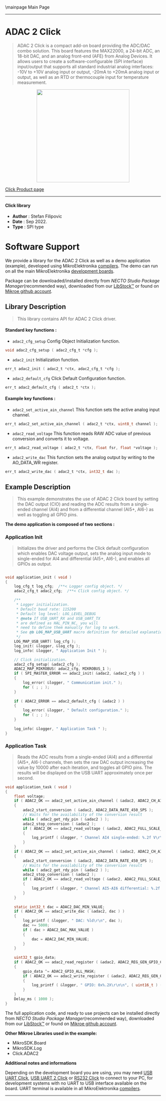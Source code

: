 \mainpage Main Page

---
# ADAC 2 Click

> ADAC 2 Click is a compact add-on board providing the ADC/DAC combo solution. This board features the MAX22000, a 24-bit ADC, an 18-bit DAC, and an analog front-end (AFE) from Analog Devices. It allows users to create a software-configurable (SPI interface) input/output that supports all standard industrial analog interfaces: -10V to +10V analog input or output, -20mA to +20mA analog input or output, as well as an RTD or thermocouple input for temperature measurement.

<p align="center">
  <img src="https://download.mikroe.com/images/click_for_ide/adac2_click.png" height=300px>
</p>

[Click Product page](https://www.mikroe.com/adac-2-click)

---


#### Click library

- **Author**        : Stefan Filipovic
- **Date**          : Sep 2022.
- **Type**          : SPI type


# Software Support

We provide a library for the ADAC 2 Click
as well as a demo application (example), developed using MikroElektronika
[compilers](https://www.mikroe.com/necto-studio).
The demo can run on all the main MikroElektronika [development boards](https://www.mikroe.com/development-boards).

Package can be downloaded/installed directly from *NECTO Studio Package Manager*(recommended way), downloaded from our [LibStock&trade;](https://libstock.mikroe.com) or found on [Mikroe github account](https://github.com/MikroElektronika/mikrosdk_click_v2/tree/master/clicks).

## Library Description

> This library contains API for ADAC 2 Click driver.

#### Standard key functions :

- `adac2_cfg_setup` Config Object Initialization function.
```c
void adac2_cfg_setup ( adac2_cfg_t *cfg );
```

- `adac2_init` Initialization function.
```c
err_t adac2_init ( adac2_t *ctx, adac2_cfg_t *cfg );
```

- `adac2_default_cfg` Click Default Configuration function.
```c
err_t adac2_default_cfg ( adac2_t *ctx );
```

#### Example key functions :

- `adac2_set_active_ain_channel` This function sets the active analog input channel. 
```c
err_t adac2_set_active_ain_channel ( adac2_t *ctx, uint8_t channel );
```

- `adac2_read_voltage` This function reads RAW ADC value of previous conversion and converts it to voltage. 
```c
err_t adac2_read_voltage ( adac2_t *ctx, float fsr, float *voltage );
```

- `adac2_write_dac` This function sets the analog output by writing to the AO_DATA_WR register. 
```c
err_t adac2_write_dac ( adac2_t *ctx, int32_t dac );
```

## Example Description

> This example demonstrates the use of ADAC 2 Click board by setting the DAC output (CIO)
and reading the ADC results from a single-ended channel (AI4) and from a differential
channel (AI5+, AI6-) as well as toggling all GPIO pins.

**The demo application is composed of two sections :**

### Application Init

> Initializes the driver and performs the Click default configuration which enables
DAC voltage output, sets the analog input mode to single-ended for AI4 and
differential (AI5+, AI6-), and enables all GPIOs as output.

```c

void application_init ( void )
{
    log_cfg_t log_cfg;  /**< Logger config object. */
    adac2_cfg_t adac2_cfg;  /**< Click config object. */

    /** 
     * Logger initialization.
     * Default baud rate: 115200
     * Default log level: LOG_LEVEL_DEBUG
     * @note If USB_UART_RX and USB_UART_TX 
     * are defined as HAL_PIN_NC, you will 
     * need to define them manually for log to work. 
     * See @b LOG_MAP_USB_UART macro definition for detailed explanation.
     */
    LOG_MAP_USB_UART( log_cfg );
    log_init( &logger, &log_cfg );
    log_info( &logger, " Application Init " );

    // Click initialization.
    adac2_cfg_setup( &adac2_cfg );
    ADAC2_MAP_MIKROBUS( adac2_cfg, MIKROBUS_1 );
    if ( SPI_MASTER_ERROR == adac2_init( &adac2, &adac2_cfg ) )
    {
        log_error( &logger, " Communication init." );
        for ( ; ; );
    }
    
    if ( ADAC2_ERROR == adac2_default_cfg ( &adac2 ) )
    {
        log_error( &logger, " Default configuration." );
        for ( ; ; );
    }
    
    log_info( &logger, " Application Task " );
}

```

### Application Task

> Reads the ADC results from a single-ended (AI4) and a differential (AI5+, AI6-) channels,
then sets the raw DAC output increasing the value by 10000 after each iteration, and toggles
all GPIO pins. The results will be displayed on the USB UART approximately once per second.

```c
void application_task ( void )
{
    float voltage;
    if ( ADAC2_OK == adac2_set_active_ain_channel ( &adac2, ADAC2_CH_AI4_SINGLE_ENDED ) )
    {
        adac2_start_conversion ( &adac2, ADAC2_DATA_RATE_450_SPS );
        // Waits for the availability of the conversion result
        while ( adac2_get_rdy_pin ( &adac2 ) );
        adac2_stop_conversion ( &adac2 );
        if ( ADAC2_OK == adac2_read_voltage ( &adac2, ADAC2_FULL_SCALE_RANGE_12p5V, &voltage ) )
        {
            log_printf ( &logger, " Channel AI4 single-ended: %.2f V\r\n", voltage );
        }
    }
    if ( ADAC2_OK == adac2_set_active_ain_channel ( &adac2, ADAC2_CH_AI5_AI6_DIFFERENTIAL_25V ) )
    {
        adac2_start_conversion ( &adac2, ADAC2_DATA_RATE_450_SPS );
        // Waits for the availability of the conversion result
        while ( adac2_get_rdy_pin ( &adac2 ) );
        adac2_stop_conversion ( &adac2 );
        if ( ADAC2_OK == adac2_read_voltage ( &adac2, ADAC2_FULL_SCALE_RANGE_25V, &voltage ) )
        {
            log_printf ( &logger, " Channel AI5-AI6 differential: %.2f V\r\n", voltage );
        }
    }
    
    static int32_t dac = ADAC2_DAC_MIN_VALUE;
    if ( ADAC2_OK == adac2_write_dac ( &adac2, dac ) )
    {
        log_printf ( &logger, " DAC: %ld\r\n", dac );
        dac += 5000;
        if ( dac > ADAC2_DAC_MAX_VALUE )
        {
            dac = ADAC2_DAC_MIN_VALUE;
        }
    }
    
    uint32_t gpio_data;
    if ( ADAC2_OK == adac2_read_register ( &adac2, ADAC2_REG_GEN_GPIO_CTRL, &gpio_data ) )
    {
        gpio_data ^= ADAC2_GPIO_ALL_MASK;
        if ( ADAC2_OK == adac2_write_register ( &adac2, ADAC2_REG_GEN_GPIO_CTRL, gpio_data ) )
        {
            log_printf ( &logger, " GPIO: 0x%.2X\r\n\n", ( uint16_t ) ( gpio_data & ADAC2_GPIO_ALL_MASK ) );
        }
    }
    Delay_ms ( 1000 );
}
```

The full application code, and ready to use projects can be installed directly from *NECTO Studio Package Manager*(recommended way), downloaded from our [LibStock&trade;](https://libstock.mikroe.com) or found on [Mikroe github account](https://github.com/MikroElektronika/mikrosdk_click_v2/tree/master/clicks).

**Other Mikroe Libraries used in the example:**

- MikroSDK.Board
- MikroSDK.Log
- Click.ADAC2

**Additional notes and informations**

Depending on the development board you are using, you may need
[USB UART Click](https://www.mikroe.com/usb-uart-click),
[USB UART 2 Click](https://www.mikroe.com/usb-uart-2-click) or
[RS232 Click](https://www.mikroe.com/rs232-click) to connect to your PC, for
development systems with no UART to USB interface available on the board. UART
terminal is available in all MikroElektronika
[compilers](https://shop.mikroe.com/compilers).

---
